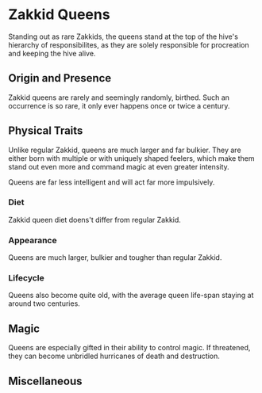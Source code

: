 # Zakkid Queens
Standing out as rare Zakkids, the queens stand at the top of the hive's hierarchy of responsibilites, as they are solely responsible for procreation and keeping the hive alive. 

## Origin and Presence
Zakkid queens are rarely and seemingly randomly, birthed. Such an occurrence is so rare, it only ever happens once or twice a century. 

## Physical Traits
Unlike regular Zakkid, queens are much larger and far bulkier. They are either born with multiple or with uniquely shaped feelers, which make them stand out even more and command magic at even greater intensity. 

Queens are far less intelligent and will act far more impulsively. 

### Diet
Zakkid queen diet doens't differ from regular Zakkid. 

### Appearance
Queens are much larger, bulkier and tougher than regular Zakkid. 

### Lifecycle
Queens also become quite old, with the average queen life-span staying at around two centuries. 

## Magic
Queens are especially gifted in their ability to control magic. If threatened, they can become unbridled hurricanes of death and destruction. 

## Miscellaneous
